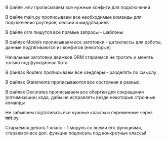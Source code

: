 В файле .env прописываем все нужные конфиги для подключений

В файле main.py прописываем все необходимые команды для подключения роутеров, сессий и миддлвариев

В файле orm пишутся все прямые запросы - шаблоны

В файлах Models прописываем все заготовки - датаклассы для работы, данные подтягиваются из конфигов (некоторые)

Начальные заготовки движков ORM стараемся не трогать и менять только под функционал бота.

В файлах Routers прописываем все хэндлеры - разделять по смыслу

В файлах Statements прописываются все состояния в разных

В файлах Decorates прописываем все обертки для сокращения (оптимизации) кода, дабы не исправлять везде некоторые строчные команды

Не забываем подтягивать все нужные классы и переменные через __init__.py

Стараемся делать 1 класс - 1 модуль со всеми его функциями, стараемся все доп. функции подписать под конкретные классы!